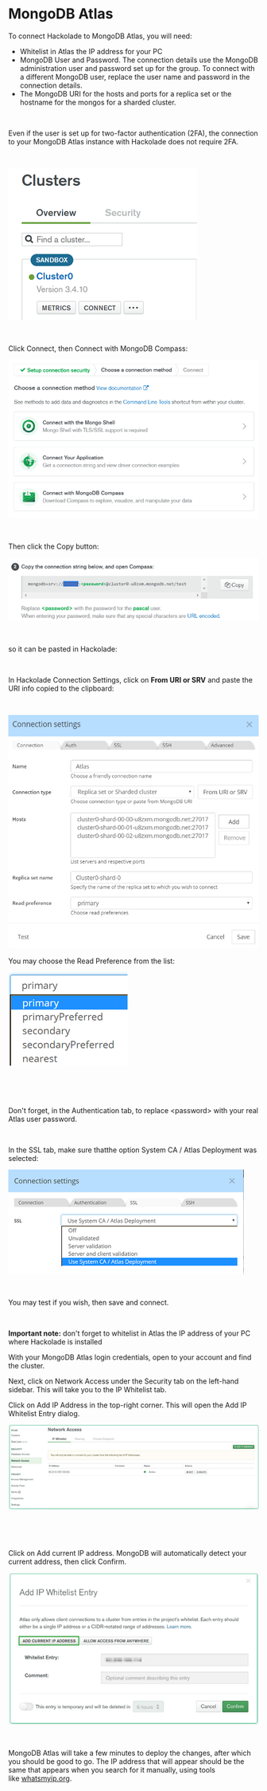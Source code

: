 # MongoDB Atlas

To connect Hackolade to MongoDB Atlas, you will need:

* Whitelist in Atlas the IP address for your PC
* MongoDB User and Password. The connection details use the MongoDB administration user and password set up for the group. To connect with a different MongoDB user, replace the user name and password in the connection details.
* The MongoDB URI for the hosts and ports for a replica set or the hostname for the mongos for a sharded cluster.

&nbsp;

Even if the user is set up for two-factor authentication (2FA), the connection to your MongoDB Atlas instance with Hackolade does not require 2FA.

&nbsp;

![MongoDB Atlas Cluster overview](<lib/Atlas%20Cluster%20overview.png>)

&nbsp;

Click Connect, then Connect with MongoDB Compass:

![MongoDB Atlas connect with Compass](<lib/Atlas%20connect%20with%20Compass.png>)

&nbsp;

Then click the Copy button:

![Atlas MongoDB connection string copy](<lib/Atlas%20MongoDB%20connection%20string%20copy.png>)

&nbsp;

so it can be pasted in Hackolade:

&nbsp;

In Hackolade Connection Settings, click on **From URI or SRV** and paste the URI info copied to the clipboard:

&nbsp;

![MongoDB Reverse-Engineering - Atlas connectio](<lib/MongoDB%20Reverse-Engineering%20-%20Atlas%20connectio.png>)

You may choose the Read Preference from the list:

![MongoDB Atlas read preference](<lib/Atlas%20read%20preference.png>)

&nbsp;

&nbsp;

Don't forget, in the Authentication tab, to replace \<password\> with your real Atlas user password.

&nbsp;

In the SSL tab, make sure thatthe option System CA / Atlas Deployment was selected:

![MongoDB reverse-engineering - Atlas deployment](<lib/MongoDB%20Rev%20Eng%20-%20Atlas%20deployment.png>)

&nbsp;

You may test if you wish, then save and connect.

&nbsp;

**Important note:** don't forget to whitelist in Atlas the IP address of your PC where Hackolade is installed

With your MongoDB Atlas login credentials, open to your account and find the cluster. &nbsp;

Next, click on Network Access under the Security tab on the left-hand sidebar. This will take you to the IP Whitelist tab.

Click on Add IP Address in the top-right corner. This will open the Add IP Whitelist Entry dialog.

![Image](<lib/MongoDB%20IP%20address%20whitelist%201.png>)

&nbsp;

&nbsp;

Click on Add current IP address. MongoDB will automatically detect your current address, then click Confirm.

![Image](<lib/MongoDB%20IP%20address%20whitelist%202.png>)

&nbsp;

MongoDB Atlas will take a few minutes to deploy the changes, after which you should be good to go. The IP address that will appear should be the same that appears when you search for it manually, using tools like [whatsmyip.org](<https://www.whatsmyip.org/> "target=\"\_blank\"").

